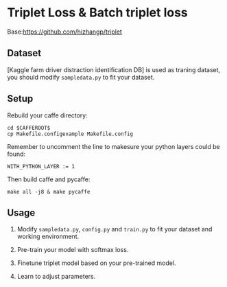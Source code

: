# Triplet Loss & Batch triplet loss
Base:https://github.com/hizhangp/triplet

## Dataset

[Kaggle farm driver distraction identification DB] is used as traning dataset, you should modify `sampledata.py` to fit your dataset.

## Setup

Rebuild your caffe directory:

	cd $CAFFEROOT$
	cp Makefile.configexample Makefile.config

Remember to uncomment the line to makesure your python layers could be found:

	WITH_PYTHON_LAYER := 1

Then build caffe and pycaffe:

	make all -j8 & make pycaffe

## Usage

1. Modify `sampledata.py`, `config.py` and `train.py` to fit your dataset and working environment.

2. Pre-train your model with softmax loss.

3. Finetune triplet model based on your pre-trained model.

4. Learn to adjust parameters.
